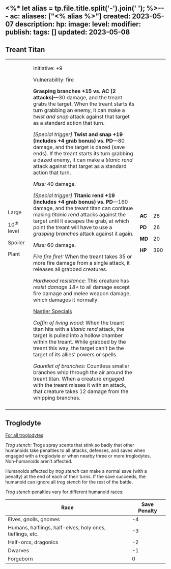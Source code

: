 <%* let alias = tp.file.title.split('-').join(' '); %>---
ac: 
aliases: ["<% alias %>"]
created: 2023-05-07
description: 
hp: 
image: 
level: 
modifier: 
publish: 
tags: []
updated: 2023-05-08
---

## Treant Titan

<table>
<colgroup>
<col style="width: 16%" />
<col style="width: 71%" />
<col style="width: 5%" />
<col style="width: 6%" />
</colgroup>
<tbody>
<tr class="odd">
<td><p>Large</p>
<p>10<sup>th</sup> level</p>
<p>Spoiler</p>
<p>Plant</p></td>
<td><p>Initiative: +9</p>
<p>Vulnerability: fire</p>
<p><strong>Grasping branches +15 vs. AC (2 attacks)</strong>—30 damage,
and the treant grabs the target. When the treant starts its turn
grabbing an enemy, it can make a <em>twist and snap</em> attack against
that target as a standard action that turn.</p>
<p><em>[Special trigger]</em> <strong>Twist and snap +19 (includes +4
grab bonus) vs. PD</strong>—80 damage, and the target is dazed (save
ends). If the treant starts its turn grabbing a dazed enemy, it can make
a <em>titanic rend</em> attack against that target as a standard action
that turn.</p>
<p><em>Miss:</em> 40 damage.</p>
<p><em>[Special trigger]</em> <strong>Titanic rend +19 (includes +4 grab
bonus) vs. PD</strong>—160 damage, and the treant titan can continue
making <em>titanic rend</em> attacks against the target until it escapes
the grab, at which point the treant will have to use a <em>grasping
branches</em> attack against it again.</p>
<p><em>Miss:</em> 60 damage.</p>
<p><em>Fire fire fire!:</em> When the treant takes 35 or more fire
damage from a single attack, it releases all grabbed creatures.</p>
<p><em>Hardwood resistance:</em> This creature has <em>resist damage
18+</em> to all damage except fire damage and melee weapon damage, which
damages it normally.</p>
<p><u>Nastier Specials</u></p>
<p><em>Coffin of living wood:</em> When the treant titan hits with a
<em>titanic rend</em> attack, the target is pulled into a hollow chamber
within the treant. While grabbed by the treant this way, the target
can’t be the target of its allies’ powers or spells.</p>
<p><em>Gauntlet of branches:</em> Countless smaller branches whip
through the air around the treant titan. When a creature engaged with
the treant misses it with an attack, that creature takes 12 damage from
the whipping branches.</p></td>
<td><p><strong>AC</strong></p>
<p><strong>PD</strong></p>
<p><strong>MD</strong></p>
<p><strong>HP</strong></p></td>
<td><p>28</p>
<p>26</p>
<p>20</p>
<p>390</p></td>
</tr>
<tr class="even">
<td></td>
<td></td>
<td></td>
<td></td>
</tr>
</tbody>
</table>

## Troglodyte

<u>For all troglodytes</u>

*Trog stench:* Trogs spray scents that stink so badly that other  
humanoids take penalties to all attacks, defenses, and saves when  
engaged with a troglodyte or when nearby three or more troglodytes.  
Non-humanoids aren’t affected.

Humanoids affected by *trog stench* can make a normal save (with a  
penalty) at the end of each of their turns. If the save succeeds, the  
humanoid can ignore all *trog stench* for the rest of the battle.

*Trog stench* penalties vary for different humanoid races:

| Race                                                      | Save Penalty |
|-----------------------------------------------------------|--------------|
| Elves, gnolls, gnomes                                     | -4           |
| Humans, halflings, half-elves, holy ones, tieflings, etc. | -3           |
| Half-orcs, dragonics                                      | -2           |
| Dwarves                                                   | -1           |
| Forgeborn                                                 | 0            |
